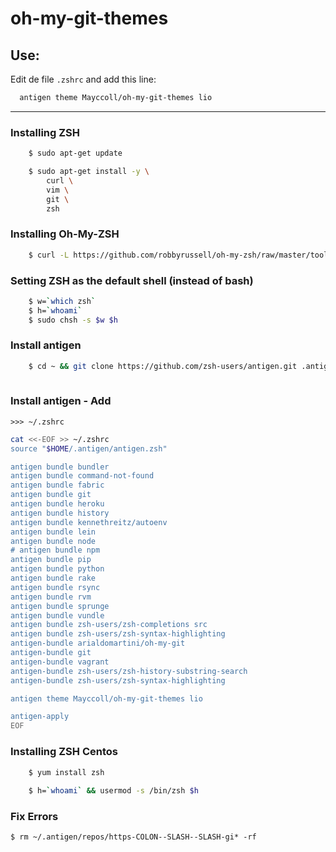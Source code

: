 oh-my-git-themes
================


## Use:

Edit de file ```.zshrc``` and add this line:

```bash
  antigen theme Mayccoll/oh-my-git-themes lio
```


---------------------------



### Installing ZSH

```bash
    $ sudo apt-get update

    $ sudo apt-get install -y \
        curl \
        vim \
        git \
        zsh
```

### Installing Oh-My-ZSH

```bash
    $ curl -L https://github.com/robbyrussell/oh-my-zsh/raw/master/tools/install.sh | bash
```

### Setting ZSH as the default shell (instead of bash)

```bash
    $ w=`which zsh` 
    $ h=`whoami` 
    $ sudo chsh -s $w $h
```

### Install antigen

```bash
    $ cd ~ && git clone https://github.com/zsh-users/antigen.git .antigen 
    
```

### Install antigen - Add 
    >>> ~/.zshrc

```bash
cat <<-EOF >> ~/.zshrc
source "$HOME/.antigen/antigen.zsh"

antigen bundle bundler
antigen bundle command-not-found
antigen bundle fabric
antigen bundle git
antigen bundle heroku
antigen bundle history
antigen bundle kennethreitz/autoenv
antigen bundle lein
antigen bundle node
# antigen bundle npm
antigen bundle pip
antigen bundle python
antigen bundle rake
antigen bundle rsync
antigen bundle rvm
antigen bundle sprunge
antigen bundle vundle
antigen bundle zsh-users/zsh-completions src
antigen bundle zsh-users/zsh-syntax-highlighting
antigen-bundle arialdomartini/oh-my-git
antigen-bundle git
antigen-bundle vagrant
antigen-bundle zsh-users/zsh-history-substring-search
antigen-bundle zsh-users/zsh-syntax-highlighting

antigen theme Mayccoll/oh-my-git-themes lio

antigen-apply
EOF
```

### Installing ZSH Centos

```bash
    $ yum install zsh
    
    $ h=`whoami` && usermod -s /bin/zsh $h
```

### Fix Errors 
    $ rm ~/.antigen/repos/https-COLON--SLASH--SLASH-gi* -rf


